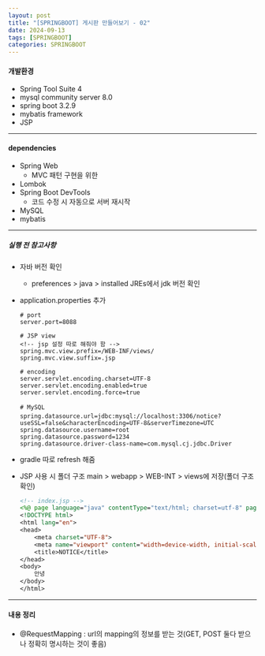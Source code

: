 ```yaml
---
layout: post
title: "[SPRINGBOOT] 게시판 만들어보기 - 02"
date: 2024-09-13
tags: [SPRINGBOOT]
categories: SPRINGBOOT
---
```


#### 개발환경

- Spring Tool Suite 4
- mysql community server 8.0
- spring boot 3.2.9
- mybatis framework
- JSP

---

#### dependencies

- Spring Web
  - MVC 패턴 구현을 위한
- Lombok
- Spring Boot DevTools
  - 코드 수정 시 자동으로 서버 재시작
- MySQL
- mybatis

---

##### 실행 전 참고사항

- 자바 버전 확인
  - preferences > java > installed JREs에서 jdk 버전 확인
- application.properties 추가

  ```properties
  # port
  server.port=8088

  # JSP view
  <!-- jsp 설정 따로 해줘야 함 -->
  spring.mvc.view.prefix=/WEB-INF/views/
  spring.mvc.view.suffix=.jsp

  # encoding
  server.servlet.encoding.charset=UTF-8
  server.servlet.encoding.enabled=true
  server.servlet.encoding.force=true

  # MySQL
  spring.datasource.url=jdbc:mysql://localhost:3306/notice?useSSL=false&characterEncoding=UTF-8&serverTimezone=UTC
  spring.datasource.username=root
  spring.datasource.password=1234
  spring.datasource.driver-class-name=com.mysql.cj.jdbc.Driver
  ```

- gradle 따로 refresh 해줌
- JSP 사용 시 폴더 구조 main > webapp > WEB-INT > views에 저장(폴더 구조 확인)

  ```jsp
  <!-- index.jsp -->
  <%@ page language="java" contentType="text/html; charset=utf-8" pageEncoding="utf-8"%>
  <!DOCTYPE html>
  <html lang="en">
  <head>
      <meta charset="UTF-8">
      <meta name="viewport" content="width=device-width, initial-scale=1.0">
      <title>NOTICE</title>
  </head>
  <body>
      안녕
  </body>
  </html>
  ```

---

#### 내용 정리

- @RequestMapping : url의 mapping의 정보를 받는 것(GET, POST 둘다 받으나 정확히 명시하는 것이 좋음)
